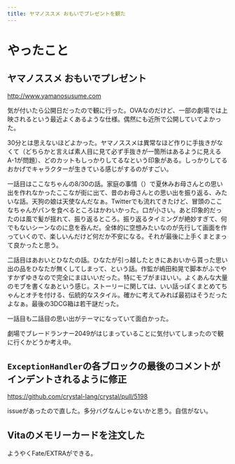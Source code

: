 ```yaml
---
title: ヤマノススメ おもいでプレゼントを観た
---
```


# やったこと

## ヤマノススメ おもいでプレゼント

http://www.yamanosusume.com

気が付いたら公開日だったので観に行った。OVAなのだけど、一部の劇場では上映されるという最近よくあるような仕様。偶然にも近所で公開していてよかった。

30分とは思えないほどよかった。ヤマノススメは異常なほど作りに手抜きがなくて（どちらかと言えば素人目に見て必ず手抜きが一箇所はあるように見えるA-1が問題）、どのカットもしっかりしてるなという印象がある。しっかりしてるおかげでキャラクターが生きている感じがするのがすごい。

一話目はここなちゃんの8/30の話。家庭の事情（）で夏休みお母さんとの思い出を作れなかったここなが街に出て、昔のお母さんとの思い出を振り返る、みたいな話。天狗の娘は天使なんだなぁ。Twitterでも流れてきたけど、冒頭のここなちゃんがパンを食べるところはかわいかった。口が小さい。あと印象的だったのは風で髪が揺れて、振り返るところ。振り返るタイミングが絶妙すぎて、何でもないシーンなのに息を呑んだ。全体的に空想みたいなのが先行して画面を作っていくので、楽しいんだけど何だか不安になる。それが最後に上手くまとまって良かったと思う。

二話目はあおいとひなたの話。ひなたが引っ越したときにあおいから貰った思い出の品をひなたが無くしてしまって、という話。作監が嶋田和晃で脚本がふでやすかずゆきなので完全にまほいいだった。特にモブがまほいい。よくあんな大量のモブを書くなあという感じ。ストーリーに関しては、いい話っぽくまとめてちゃんとオチを付ける、伝統的なスタイル。確かに考えてみれば最初はそうだったよなぁ。最後の3DCG箱は若干謎だった。

一話目も二話目の思い出がテーマになっていて面白かった。

劇場でブレードランナー2049がはじまっていることに気付いてしまったので観に行くかどうか考え中。

## `ExceptionHandler`の各ブロックの最後のコメントがインデントされるように修正

https://github.com/crystal-lang/crystal/pull/5198

issueがあったので直した。多分バグなんじゃないかと思う。自信がない。

## Vitaのメモリーカードを注文した

ようやくFate/EXTRAができる。
